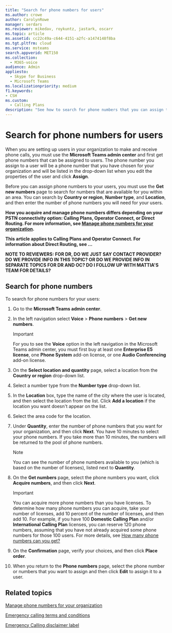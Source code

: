```yaml
---
title: "Search for phone numbers for users"
ms.author: crowe
author: CarolynRowe
manager: serdars
ms.reviewer: mikedav, roykuntz, jastark, oscarr
ms.topic: article
ms.assetid: cc22c49a-c644-4151-a2fc-a1474148f8ba
ms.tgt.pltfrm: cloud
ms.service: msteams
search.appverid: MET150
ms.collection: 
  - M365-voice
audience: Admin
appliesto: 
  - Skype for Business
  - Microsoft Teams
ms.localizationpriority: medium
f1.keywords:
- CSH
ms.custom: 
  - Calling Plans
description: "See how to search for phone numbers that you can assign to your users, by country or region and city, and specify the quantity of numbers you need."
---
```


# Search for phone numbers for users

When you are setting up users in your organization to make and receive phone calls, you must use the **Microsoft Teams admin center** and first get phone numbers that can be assigned to users. The phone number you assign to a user will be a phone number that you have chosen for your organization and will be listed in the drop-down list when you edit the properties of the user and click **Assign**.
  
Before you can assign phone numbers to your users, you must use the **Get new numbers** page to search for numbers that are available for you within an area. You can search by **Country or region**, **Number type**, and **Location**, and then enter the number of phone numbers you will need for your users. 

**How you acquire and manage phone numbers differs depending on your PSTN connectivity option: Calling Plans, Operator Connect, or Direct Routing. For more information, see [Manage phone numbers for your organization](/microsoftteams/manage-phone-numbers-landing-page).**

**This article applies to Calling Plans and Operator Connect. For information about Direct Routing, see ...**

**NOTE TO REVIEWERS: FOR DR, DO WE JUST SAY CONTACT PROVIDER?  DO WE PROVIDE INFO IN THIS TOPIC?  OR DO WE PROVIDE INFO IN SEPARATE TOPICS FOR DR AND OC?  DO I FOLLOW UP WITH MATTIA'S TEAM FOR DETAILS?**
  
## Search for phone numbers

To search for phone numbers for your users: 
  
1. Go to the **Microsoft Teams admin center**.

2. In the left navigation select **Voice** > **Phone numbers** > **Get new numbers**.
  
    > [!IMPORTANT]
    > For you to see the **Voice** option in the left navigation in the Microsoft Teams admin center, you must first buy at least one **Enterprise E5 license**, one **Phone System** add-on license, or one **Audio Conferencing** add-on license.  

3. On the **Select location and quantity** page, select a location from the **Country or region** drop-down list.

4. Select a number type from the **Number type** drop-down list.

5. In the **Location** box, type the name of the city where the user is located, and then select the location from the list. Click **Add a location** if the location you want doesn't appear on the list.

6. Select the area code for the location.

7. Under **Quantity**, enter the number of phone numbers that you want for your organization, and then click **Next**. You have 10 minutes to select your phone numbers. If you take more than 10 minutes, the numbers will be returned to the pool of phone numbers.

    > [!NOTE]
    > You can see the number of phone numbers available to you (which is based on the number of licenses), listed next to **Quantity**. 
  
8. On the **Get numbers** page, select the phone numbers you want, click **Acquire numbers**, and then click **Next**.

    > [!IMPORTANT]
    > You can acquire more phone numbers than you have licenses. To determine how many phone numbers you can acquire, take your number of licenses, add 10 percent of the number of licenses, and then add 10. For example, if you have 100 **Domestic Calling Plan** and/or **International Calling Plan** licenses, you can reserve 120 phone numbers, assuming that you have not already acquired some phone numbers for those 100 users. For more details, see [How many phone numbers can you get?](./how-many-phone-numbers-can-you-get.md)

9. On the **Confirmation** page, verify your choices, and then click **Place order**.

10. When you return to the **Phone numbers** page, select the phone number or numbers that you want to assign and then click **Edit** to assign it to a user.  

## Related topics

[Manage phone numbers for your organization](manage-phone-numbers-landing-page.md)

[Emergency calling terms and conditions](./emergency-calling-terms-and-conditions.md)

[Emergency Calling disclaimer label](https://github.com/MicrosoftDocs/OfficeDocs-SkypeForBusiness/blob/live/Teams/downloads/emergency-calling/emergency-calling-label-(en-us)-(v.1.0).zip?raw=true)